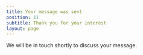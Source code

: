 ```yaml
---
title: Your message was sent
position: 11
subtitle: Thank you for your interest
layout: page
---
```


We will be in touch shortly to discuss your message.

